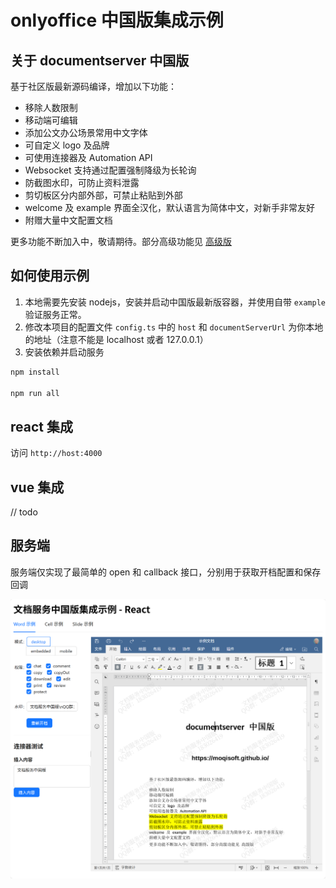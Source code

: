 # onlyoffice 中国版集成示例

## 关于 documentserver 中国版

基于社区版最新源码编译，增加以下功能：

- 移除人数限制
- 移动端可编辑
- 添加公文办公场景常用中文字体
- 可自定义 logo 及品牌
- 可使用连接器及 Automation API
- Websocket 支持通过配置强制降级为长轮询
- 防截图水印，可防止资料泄露
- 剪切板区分内部外部，可禁止粘贴到外部
- welcome 及 example 界面全汉化，默认语言为简体中文，对新手非常友好
- 附赠大量中文配置文档

更多功能不断加入中，敬请期待。部分高级功能见 [高级版](https://moqisoft.github.io/docs/product/vip)

## 如何使用示例

1. 本地需要先安装 nodejs，安装并启动中国版最新版容器，并使用自带 `example` 验证服务正常。
2. 修改本项目的配置文件 `config.ts` 中的 `host` 和 `documentServerUrl` 为你本地的地址（注意不能是 localhost 或者 127.0.0.1）
3. 安装依赖并启动服务

```bash
npm install

npm run all
```

## react 集成

访问 `http://host:4000`

## vue 集成

// todo

## 服务端

服务端仅实现了最简单的 open 和 callback 接口，分别用于获取开档配置和保存回调


![图片](./images/example.png)
